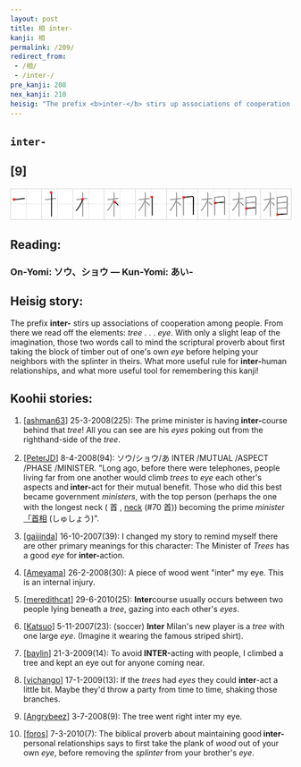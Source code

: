 ```yaml
---
layout: post
title: 相 inter-
kanji: 相
permalink: /209/
redirect_from:
 - /相/
 - /inter-/
pre_kanji: 208
nex_kanji: 210
heisig: "The prefix <b>inter-</b> stirs up associations of cooperation among people. From there we read off the elements: <i>tree</i> . . . <i>eye</i>. With only a slight leap of the imagination, those two words call to mind the scriptural proverb about first taking the block of timber out of one's own <i>eye</i> before helping your neighbors with the splinter in theirs. What more useful rule for <b>inter-</b>human relationships, and what more useful tool for remembering this kanji!"
---
```


## `inter-`

## [9]

<div class="stroke"><img src="../images/E79BB8.png" /></div>

## Reading:

### On-Yomi: ソウ、ショウ &mdash; Kun-Yomi: あい-

## Heisig story:

The prefix <b>inter-</b> stirs up associations of cooperation among people. From there we read off the elements: <i>tree</i> . . . <i>eye</i>. With only a slight leap of the imagination, those two words call to mind the scriptural proverb about first taking the block of timber out of one's own <i>eye</i> before helping your neighbors with the splinter in theirs. What more useful rule for <b>inter-</b>human relationships, and what more useful tool for remembering this kanji!

## Koohii stories:

1) [<a href="http://kanji.koohii.com/profile/ashman63">ashman63</a>] 25-3-2008(225): The prime minister is having<strong> inter-</strong>course behind that <em>tree</em>! All you can see are his <em>eyes</em> poking out from the righthand-side of the <em>tree</em>.

2) [<a href="http://kanji.koohii.com/profile/PeterJD">PeterJD</a>] 8-4-2008(94): ソウ/ショウ/あ INTER /MUTUAL /ASPECT /PHASE /MINISTER. &quot;Long ago, before there were telephones, people living far from one another would climb <em>trees</em> to <em>eye</em> each other&#039;s aspects and<strong> inter-</strong>act for their mutual benefit. Those who did this best became government <em>ministers</em>, with the top person (perhaps the one with the longest neck ( 首 , <a href="../70">neck</a> (#70 首)) becoming the prime <em>minister</em> <a href="midori://search?text=「首相">「首相</a> (しゅしょう)&quot;.

3) [<a href="http://kanji.koohii.com/profile/gaijinda">gaijinda</a>] 16-10-2007(39): I changed my story to remind myself there are other primary meanings for this character: The Minister of <em>Trees</em> has a good <em>eye</em> for<strong> inter-</strong>action.

4) [<a href="http://kanji.koohii.com/profile/Ameyama">Ameyama</a>] 26-2-2008(30): A piece of wood went &quot;inter&quot; my eye. This is an internal injury.

5) [<a href="http://kanji.koohii.com/profile/meredithcat">meredithcat</a>] 29-6-2010(25): <strong>Inter</strong>course usually occurs between two people lying beneath a <em>tree</em>, gazing into each other&#039;s <em>eyes</em>.

6) [<a href="http://kanji.koohii.com/profile/Katsuo">Katsuo</a>] 5-11-2007(23): (soccer) <strong>Inter</strong> Milan&#039;s new player is a <em>tree</em> with one large <em>eye</em>. (Imagine it wearing the famous striped shirt).

7) [<a href="http://kanji.koohii.com/profile/baylin">baylin</a>] 21-3-2009(14): To avoid<strong> INTER-</strong>acting with people, I climbed a tree and kept an eye out for anyone coming near.

8) [<a href="http://kanji.koohii.com/profile/vichango">vichango</a>] 17-1-2009(13): If the <em>trees</em> had <em>eyes</em> they could <strong>inter</strong>-act a little bit. Maybe they&#039;d throw a party from time to time, shaking those branches.

9) [<a href="http://kanji.koohii.com/profile/Angrybeez">Angrybeez</a>] 3-7-2008(9): The tree went right inter my eye.

10) [<a href="http://kanji.koohii.com/profile/foros">foros</a>] 7-3-2010(7): The biblical proverb about maintaining good<strong> inter-</strong>personal relationships says to first take the plank of <em>wood</em> out of your own <em>eye</em>, before removing the <em>splinter</em> from your brother&#039;s <em>eye</em>.
